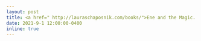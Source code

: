 ```yaml
---
layout: post
title: <a href=" http://lauraschaposnik.com/books/">Ene and the Magic... Books</a>
date: 2021-9-1 12:00:00-0400
inline: true
---
```

 